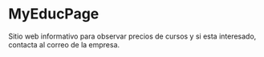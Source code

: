 # MyEducPage
Sitio web informativo para observar precios de cursos y si esta interesado, contacta al correo de la empresa.
